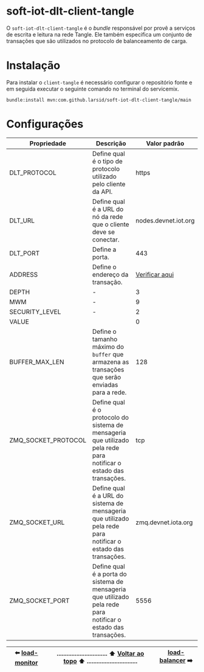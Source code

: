# soft-iot-dlt-client-tangle

O `soft-iot-dlt-client-tangle` é o _bundle_ responsável por provê a serviços de escrita e leitura na rede Tangle. Ele também especifica um conjunto de transações que são utilizados no protocolo de balanceamento de carga.

# Instalação

Para instalar o `client-tangle` é necessário configurar o repositório fonte e em seguida executar o seguinte comando no terminal do servicemix.

    bundle:install mvn:com.github.larsid/soft-iot-dlt-client-tangle/main

# Configurações

| Propriedade    | Descrição                                                                                                   | Valor padrão                                                                                                                         |
| -------------- | ----------------------------------------------------------------------------------------------------------- | ------------------------------------------------------------------------------------------------------------------------------------ |
| DLT_PROTOCOL   | Define qual é o tipo de protocolo utilizado pelo cliente da API.                                            | https                                                                                                                                |
| DLT_URL        | Define qual é a URL do nó da rede que o cliente deve se conectar.                                           | nodes.devnet.iot.org                                                                                                                 |
| DLT_PORT       | Define a porta.                                                                                             | 443                                                                                                                                  |
| ADDRESS        | Define o endereço da transação.                                                                             | [Verificar aqui](https://github.com/larsid/soft-iot-dlt-client-tangle/blob/master/src/main/resources/soft.iot.dlt.client.tangle.cfg) |
| DEPTH          | -                                                                                                           | 3                                                                                                                                    |
| MWM            | -                                                                                                           | 9                                                                                                                                    |
| SECURITY_LEVEL | -                                                                                                           | 2                                                                                                                                    |
| VALUE          |                                                                                                             | 0                                                                                                                                    |
| BUFFER_MAX_LEN | Define o tamanho máximo do `buffer` que armazena as transações que serão enviadas para a rede.              | 128                                                                                                                                  |
| ZMQ_SOCKET_PROTOCOL | Define qual é o protocolo do sistema de mensageria que utilizado pela rede para notificar o estado das transações. | tcp                                                                                                       |
| ZMQ_SOCKET_URL | Define qual é a URL do sistema de mensageria que utilizado pela rede para notificar o estado das transações. | zmq.devnet.iota.org                                                                                                       |
| ZMQ_SOCKET_PORT | Define qual é a porta do sistema de mensageria que utilizado pela rede para notificar o estado das transações. | 5556                                                                                                       |

| :arrow_left: [load-monitor](https://github.com/larsid/soft-iot-dlt-load-monitor#readme) | ............................... :arrow_up: [Voltar ao topo](#soft-iot-dlt-client-tangle) :arrow_up: ............................... | [load-balancer](https://github.com/larsid/soft-iot-dlt-client-tangle#readme) :arrow_right: |
| :-------------------------------------------------------------------------------------: | ----------------------------------------------------------------------------------------------------------------------------------- | :----------------------------------------------------------------------------------------: |
